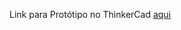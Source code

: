 Link para Protótipo no ThinkerCad [aqui](https://www.tinkercad.com/things/5AK6jcR6vqw-pi-v-b/editel?returnTo=https%3A%2F%2Fwww.tinkercad.com%2Fdashboard&sharecode=YIDjlA0aCebJf5z-QL2UP-Uz5tEqp-A0Xtxn0CP0n8E)

